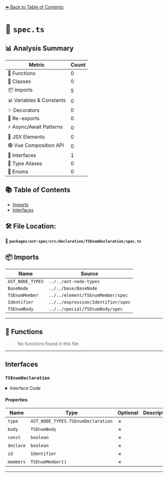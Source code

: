 [⬅️ Back to Table of Contents](../../../../../index.md)

# 📄 `spec.ts`

## 📊 Analysis Summary

| Metric | Count |
|--------|-------|
| 🔧 Functions | 0 |
| 🧱 Classes | 0 |
| 📦 Imports | 5 |
| 📊 Variables & Constants | 0 |
| ✨ Decorators | 0 |
| 🔄 Re-exports | 0 |
| ⚡ Async/Await Patterns | 0 |
| 💠 JSX Elements | 0 |
| 🟢 Vue Composition API | 0 |
| 📐 Interfaces | 1 |
| 📑 Type Aliases | 0 |
| 🎯 Enums | 0 |

## 📚 Table of Contents

- [Imports](#imports)
- [Interfaces](#interfaces)

## 🛠️ File Location:
📂 **`packages/ast-spec/src/declaration/TSEnumDeclaration/spec.ts`**

## 📦 Imports

| Name | Source |
|------|--------|
| `AST_NODE_TYPES` | `../../ast-node-types` |
| `BaseNode` | `../../base/BaseNode` |
| `TSEnumMember` | `../../element/TSEnumMember/spec` |
| `Identifier` | `../../expression/Identifier/spec` |
| `TSEnumBody` | `../../special/TSEnumBody/spec` |


---

## 🔧 Functions

> No functions found in this file.


---

## Interfaces

### `TSEnumDeclaration`

<details><summary>Interface Code</summary>

```ts
export interface TSEnumDeclaration extends BaseNode {
  type: AST_NODE_TYPES.TSEnumDeclaration;
  /**
   * The body of the enum.
   */
  body: TSEnumBody;
  /**
   * Whether this is a `const` enum.
   * @example
   * ```ts
   * const enum Foo {}
   * ```
   */
  const: boolean;
  /**
   * Whether this is a `declare`d enum.
   * @example
   * ```ts
   * declare enum Foo {}
   * ```
   */
  declare: boolean;
  /**
   * The enum name.
   */
  id: Identifier;
  /**
   * The enum members.
   * @deprecated Use {@link body} instead.
   */
  members: TSEnumMember[];
}
```
</details>

#### Properties

| Name | Type | Optional | Description |
|------|------|----------|-------------|
| `type` | `AST_NODE_TYPES.TSEnumDeclaration` | ✗ |  |
| `body` | `TSEnumBody` | ✗ |  |
| `const` | `boolean` | ✗ |  |
| `declare` | `boolean` | ✗ |  |
| `id` | `Identifier` | ✗ |  |
| `members` | `TSEnumMember[]` | ✗ |  |


---